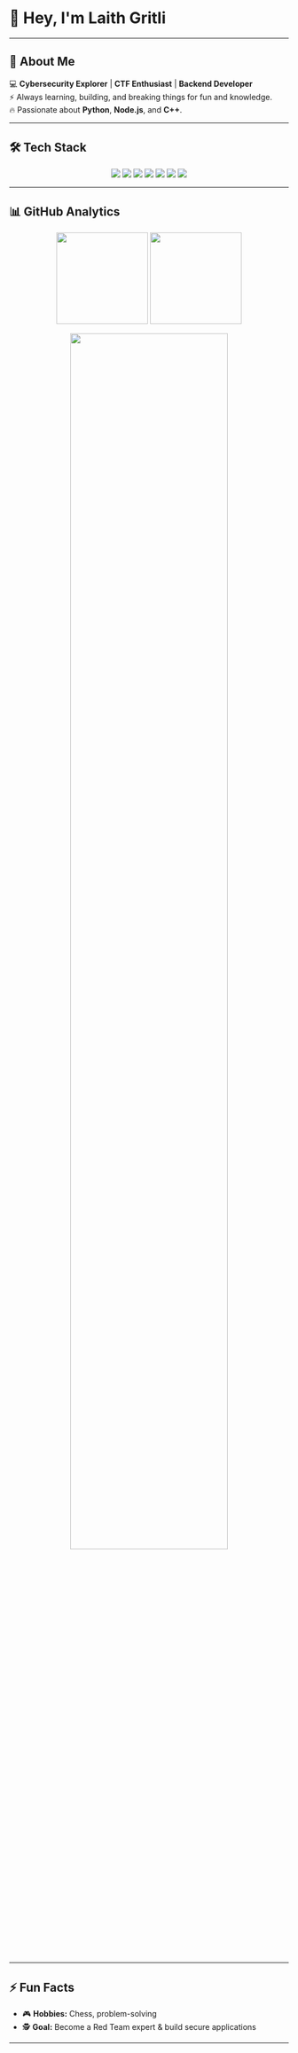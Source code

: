 # 👋 Hey, I'm **Laith Gritli**  

---

## 🚀 About Me  
💻 **Cybersecurity Explorer** | **CTF Enthusiast** | **Backend Developer**  
⚡ Always learning, building, and breaking things for fun and knowledge.  
🔥 Passionate about **Python**, **Node.js**, and **C++**.  

---

## 🛠 Tech Stack  

<p align="center">
  <img src="https://img.shields.io/badge/Python-3776AB?style=flat-square&logo=python&logoColor=white" />
  <img src="https://img.shields.io/badge/C++-00599C?style=flat-square&logo=c%2b%2b&logoColor=white" />
  <img src="https://img.shields.io/badge/JavaScript-F7DF1E?style=flat-square&logo=javascript&logoColor=black" />
  <img src="https://img.shields.io/badge/Node.js-339933?style=flat-square&logo=node.js&logoColor=white" />
  <img src="https://img.shields.io/badge/MongoDB-47A248?style=flat-square&logo=mongodb&logoColor=white" />
  <img src="https://img.shields.io/badge/Linux-FCC624?style=flat-square&logo=linux&logoColor=black" />
  <img src="https://img.shields.io/badge/VS%20Code-007ACC?style=flat-square&logo=visual-studio-code&logoColor=white" />
</p>

---

## 📊 GitHub Analytics  

<p align="center">
  <img src="https://github-readme-stats.vercel.app/api?username=0xGr1tL1&show_icons=true&theme=radical&hide_border=true&count_private=true" height="165" />
  <img src="https://github-readme-stats.vercel.app/api/top-langs/?username=0xGr1tL1&layout=compact&theme=radical&hide_border=true" height="165" />
</p>

<p align="center">
  <img src="https://github-readme-streak-stats.herokuapp.com/?user=0xGr1tL1&theme=radical&hide_border=true" width="75%" />
</p>

---

## ⚡ Fun Facts  

- 🎮 **Hobbies:** Chess, problem-solving 
- 🕵️ **Goal:** Become a Red Team expert & build secure applications  

---
